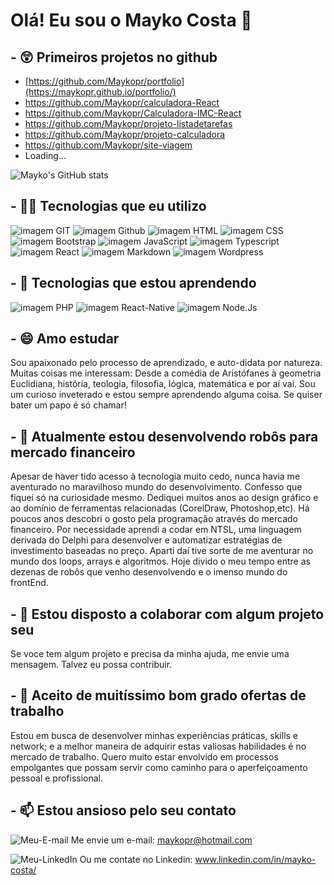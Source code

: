 
# Olá! Eu sou o Mayko Costa 👋

## - 😲 Primeiros projetos no github

- [https://github.com/Maykopr/portfolio](https://maykopr.github.io/portfolio/)
- https://github.com/Maykopr/calculadora-React
- https://github.com/Maykopr/Calculadora-IMC-React
- https://github.com/Maykopr/projeto-listadetarefas
- https://github.com/Maykopr/projeto-calculadora
- https://github.com/Maykopr/site-viagem
- Loading...

![Mayko's GitHub stats](https://github-readme-stats.vercel.app/api?username=Maykopr&show_icons=true&theme=vision-friendly-dark)
## - 👨‍💻 Tecnologias que eu utilizo

![imagem GIT](https://img.shields.io/badge/GIT-E44C30?style=for-the-badge&logo=git&logoColor=white)
![imagem Github](https://img.shields.io/badge/GitHub-100000?style=for-the-badge&logo=githublogoColor=white)
![imagem HTML](https://img.shields.io/badge/HTML5-E34F26?style=for-the-badge&logo=html5&logoColor=white)
![imagem CSS](https://img.shields.io/badge/CSS3-1572B6?style=for-the-badge&logo=css3&logoColor=white)
![imagem Bootstrap](https://img.shields.io/badge/Bootstrap-563D7C?style=for-the-badge&logo=bootstrap&logoColor=white)
![imagem JavaScript](https://img.shields.io/badge/JavaScript-F7DF1E?style=for-the-badge&logo=javascript&logoColor=black)
![imagem Typescript](https://img.shields.io/badge/TypeScript-007ACC?style=for-the-badge&logo=typescript&logoColor=white)
![imagem React](https://img.shields.io/badge/React-20232A?style=for-the-badge&logo=react&logoColor=61DAFB)
![imagem Markdown](https://img.shields.io/badge/Markdown-000000?style=for-the-badge&logo=markdown&logoColor=white)
![imagem Wordpress](https://img.shields.io/badge/Wordpress-21759B?style=for-the-badge&logo=wordpress&logoColor=white)

## - 🌱 Tecnologias que estou aprendendo

![imagem PHP](https://img.shields.io/badge/PHP-777BB4?style=for-the-badge&logo=php&logoColor=white)
![imagem React-Native](https://img.shields.io/badge/React_Native-20232A?style=for-the-badge&logo=react&logoColor=61DAFB)
![imagem Node.Js](https://img.shields.io/badge/Node.js-43853D?style=for-the-badge&logo=node.js&logoColor=white)

## - 😄 Amo estudar

  Sou apaixonado pelo processo de aprendizado, e auto-didata por natureza. Muitas coisas me interessam: Desde a comédia de Aristófanes à geometria Euclidiana, história, teologia, filosofia, lógica, matemática e por aí vai. Sou um curioso inveterado e estou sempre aprendendo alguma coisa.
Se quiser bater um papo é só chamar!

## - 🔭 Atualmente estou desenvolvendo robôs para mercado financeiro

  Apesar de haver tido acesso à tecnologia muito cedo, nunca havia me aventurado no maravilhoso mundo do desenvolvimento. Confesso que fiquei só na curiosidade mesmo. Dediquei muitos anos ao design gráfico e ao domínio de ferramentas relacionadas (CorelDraw, Photoshop,etc). Há poucos anos descobri o gosto pela programação através do mercado financeiro. Por necessidade aprendi a codar em NTSL, uma linguagem derivada do Delphi para desenvolver e automatizar estratégias de investimento baseadas no preço. Aparti daí tive sorte de me aventurar no mundo dos loops, arrays e algoritmos. Hoje divido o meu tempo entre as dezenas de robôs que venho desenvolvendo e o imenso mundo do frontEnd.

## - 👯 Estou disposto a colaborar com algum projeto seu

  Se voce tem algum projeto e precisa da minha ajuda, me envie uma mensagem. Talvez eu possa contribuir.

## - 🤔 Aceito de muitíssimo bom grado ofertas de trabalho

  Estou em busca de desenvolver minhas experiências práticas, skills e network; e a melhor maneira de adquirir estas valiosas habilidades é no mercado de trabalho. Quero muito estar envolvido em processos empolgantes que possam servir como caminho para o aperfeiçoamento pessoal e profissional.

## - 📫 Estou ansioso pelo seu contato



![Meu-E-mail](https://img.shields.io/badge/Microsoft_Outlook-0078D4?style=for-the-badge&logo=microsoft-outlook&logoColor=white)
Me envie um e-mail: maykopr@hotmail.com

![Meu-LinkedIn](https://img.shields.io/badge/LinkedIn-0077B5?style=for-the-badge&logo=linkedin&logoColor=white)
Ou me contate no Linkedin: www.linkedin.com/in/mayko-costa/
